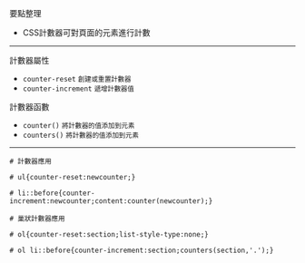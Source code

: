 要點整理
- CSS計數器可對頁面的元素進行計數

---

計數器屬性
- `counter-reset` <small>創建或重置計數器</small>
- `counter-increment` <small>遞增計數器值</small>

計數器函數
- `counter()` <small>將計數器的值添加到元素</small>
- `counters()` <small>將計數器的值添加到元素</small>

---

```
# 計數器應用

# ul{counter-reset:newcounter;}

# li::before{counter-increment:newcounter;content:counter(newcounter);}
```

```
# 巢狀計數器應用

# ol{counter-reset:section;list-style-type:none;}

# ol li::before{counter-increment:section;counters(section,'.');}
```